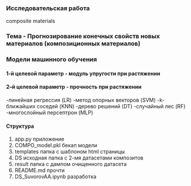 ### Исследовательская работа
composite materials

### Тема - Прогнозирование конечных свойств новых материалов (композиционных материалов)

### Модели машинного обучения

#### 1-й целевой параметр - модуль упругости при растяжении
#### 2–й целевой параметр - прочность при растяжении

-линейная регрессия (LR)
-метод опорных векторов (SVM)
-k-ближайших соседей (KNN)
-дерево решений (DT)
-случайный лес (RF)
-многослойный персептрон (MLP)


#### Структура

1. app.py приложение
2. COMPO_model.pkl бекап модели
3. templates папка с шаблоном html страницы
4. DS исходная папка с 2-мя датасетами композитов
5. result папка с дампом очищенного датасета
6. README.md прочти
7. DS_SuvorovAA.ipynb разработка

